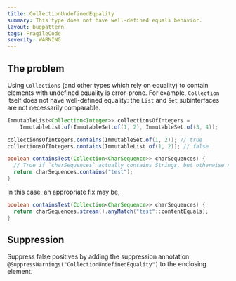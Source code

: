 ```yaml
---
title: CollectionUndefinedEquality
summary: This type does not have well-defined equals behavior.
layout: bugpattern
tags: FragileCode
severity: WARNING
---
```


<!--
*** AUTO-GENERATED, DO NOT MODIFY ***
To make changes, edit the @BugPattern annotation or the explanation in docs/bugpattern.
-->


## The problem
Using `Collection`s (and other types which rely on equality) to contain elements
with undefined equality is error-prone. For example, `Collection` itself does
not have well-defined equality: the `List` and `Set` subinterfaces are not
necessarily comparable.

```java
ImmutableList<Collection<Integer>> collectionsOfIntegers =
    ImmutableList.of(ImmutableSet.of(1, 2), ImmutableSet.of(3, 4));

collectionsOfIntegers.contains(ImmutableSet.of(1, 2)); // true
collectionsOfIntegers.contains(ImmutableList.of(1, 2)); // false
```

```java
boolean containsTest(Collection<CharSequence>> charSequences) {
  // True if `charSequences` actually contains Strings, but otherwise not necessarily.
  return charSequences.contains("test");
}
```

In this case, an appropriate fix may be,

```java
boolean containsTest(Collection<CharSequence>> charSequences) {
  return charSequences.stream().anyMatch("test"::contentEquals);
}
```

## Suppression
Suppress false positives by adding the suppression annotation `@SuppressWarnings("CollectionUndefinedEquality")` to the enclosing element.
